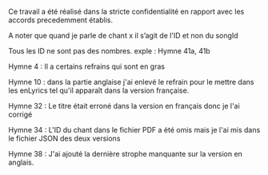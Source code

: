 Ce travail a été réalisé dans la stricte confidentialité en rapport avec les accords precedemment établis.

A noter que quand je parle de chant x il s’agit de l'ID et non du songId

Tous les ID ne sont pas des nombres. exple : Hymne 41a, 41b 

Hymne 4 : Il a certains refrains qui sont en gras

Hymne 10 : dans la partie anglaise j'ai enlevé le refrain pour le mettre dans les enLyrics tel qu'il apparaît dans la version française.

Hymne 32 : Le titre était erroné dans la version en français donc je l'ai corrigé

Hymne 34 : L'ID du chant dans le fichier PDF a été omis mais je l'ai mis dans le fichier JSON des deux versions

Hymne 38 : J'ai ajouté la dernière strophe manquante sur la version en anglais.
